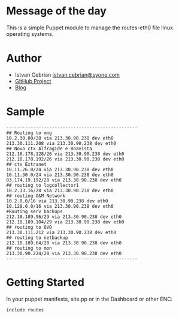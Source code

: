 # Message of the day #

This is a simple Puppet module to manage the routes-eth0 file linux
operating systems.

# Author #

 * Istvan Cebrian <istvan.cebrian@syone.com>
 * [GitHub Project]()
 * [Blog]()

# Sample #

    -------------------------------------------------
	## Routing to mng
	10.2.30.80/28 via 213.30.90.238 dev eth0
	213.30.111.208 via 213.30.90.238 dev eth0
	## Novo ctx Alfragide e Boavista
	212.18.178.128/26 via 213.30.90.238 dev eth0
	212.18.178.192/26 via 213.30.90.238 dev eth0
	## ctx Extranet
	10.11.26.0/24 via 213.30.90.238 dev eth0
	10.11.30.0/24 via 213.30.90.238 dev eth0
	83.174.19.192/28 via 213.30.90.238 dev eth0
	## routing to logcollector1
	10.2.33.16/28 via 213.30.90.238 dev eth0
	## routing O&M Network
	10.2.0.0/16 via 213.30.90.238 dev eth0
	10.128.0.0/16 via 213.30.90.238 dev eth0
	#Routing serv backups
	212.18.189.96/29 via 213.30.90.238 dev eth0
	212.18.189.104/29 via 213.30.90.238 dev eth0
	## routing to OVO
	213.30.111.212 via 213.30.90.238 dev eth0
	## routing to netbackup
	212.18.189.64/28 via 213.30.90.238 dev eth0
	## routing to mon
	213.30.90.224/28 via 213.30.90.238 dev eth0
    -------------------------------------------------

# Getting Started #

In your puppet manifests, site.pp or in the Dashboard or other ENC:

    include routes

